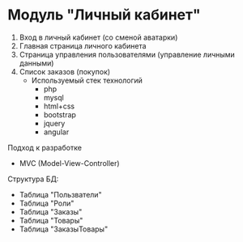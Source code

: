 # Модуль "Личный кабинет"

1. Вход в личный кабинет (со сменой аватарки)
2. Главная страница личного кабинета
3. Страница управления пользователями (управление личными данными)
4. Список заказов (покупок)
    - Используемый стек технологий
        - php
        - mysql
        - html+css
        - bootstrap
        - jquery
        - angular
 
Подход к разработке
- MVC (Model-View-Controller)

Структура БД:
- Таблица "Пользватели"        
- Таблица "Роли"        
- Таблица "Заказы"        
- Таблица "Товары"        
- Таблица "ЗаказыТовары"

